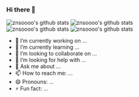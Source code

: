 ### Hi there 👋

![znsoooo's github stats](https://github-readme-stats.vercel.app/api?username=znsoooo)
![znsoooo's github stats](https://github-readme-stats.vercel.app/api/top-langs/?username=znsoooo&layout=compact)
![znsoooo's github stats](https://github-readme-stats.vercel.app/api/pin/?username=znsoooo&repo=znsoooo)
![znsoooo's github stats](https://github-readme-stats.vercel.app/api/pin/?username=znsoooo&repo=znsoooo)



- 🔭 I’m currently working on ...
- 🌱 I’m currently learning ...
- 👯 I’m looking to collaborate on ...
- 🤔 I’m looking for help with ...
- 💬 Ask me about ...
- 📫 How to reach me: ...
- 😄 Pronouns: ...
- ⚡ Fun fact: ...
